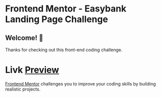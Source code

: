 # Frontend Mentor - Easybank Landing Page Challenge

## Welcome! 👋

Thanks for checking out this front-end coding challenge.

# Livk [Preview](https://getoarm.github.io/frontend-mentor-challenge/)

[Frontend Mentor](https://www.frontendmentor.io) challenges you to improve your coding skills by building realistic projects.
